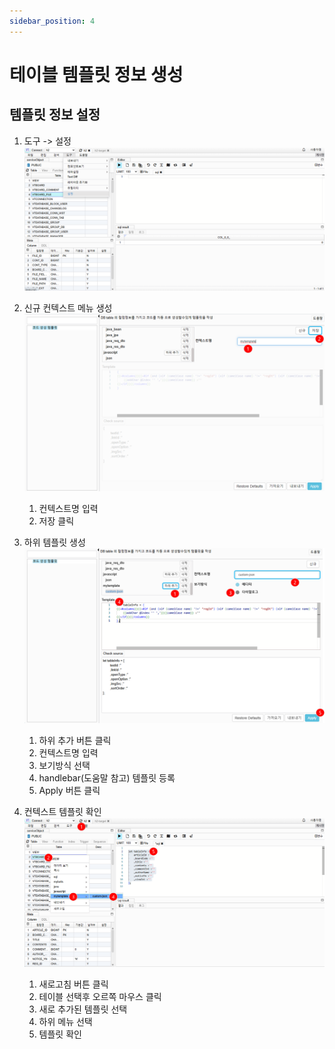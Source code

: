 ```yaml
---
sidebar_position: 4
---
```


# 테이블 템플릿 정보 생성

## 템플릿 정보 설정

1. 도구 -> 설정
   ![415a7ad21b1be0833eda6d50e2379504.png](./img/415a7ad21b1be0833eda6d50e2379504.png)

2. 신규 컨텍스트 메뉴 생성
   ![db09aea6529476f638a152315737e63e.png](./img/db09aea6529476f638a152315737e63e.png)

   1. 컨텍스트명 입력
   2. 저장 클릭

3. 하위 템플릿 생성
   ![a4ccede1eb4fa581be224e37490876a3.png](./img/a4ccede1eb4fa581be224e37490876a3.png)

   1. 하위 추가 버튼 클릭
   2. 컨텍스트명 입력
   3. 보기방식 선택
   4. handlebar(도움말 참고) 템플릿 등록
   5. Apply 버튼 클릭

4. 컨텍스트 템플릿 확인
   ![73f0c27b5b5b3263924ef8f12a4e6fee.png](./img/73f0c27b5b5b3263924ef8f12a4e6fee.png)
   1. 새로고침 버튼 클릭
   2. 테이블 선택후 오르쪽 마우스 클릭
   3. 새로 추가된 템플릿 선택
   4. 하위 메뉴 선택
   5. 템플릿 확인
